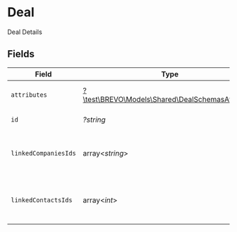 # Deal

Deal Details


## Fields

| Field                                                                                            | Type                                                                                             | Required                                                                                         | Description                                                                                      | Example                                                                                          |
| ------------------------------------------------------------------------------------------------ | ------------------------------------------------------------------------------------------------ | ------------------------------------------------------------------------------------------------ | ------------------------------------------------------------------------------------------------ | ------------------------------------------------------------------------------------------------ |
| `attributes`                                                                                     | [?\test\BREVO\Models\Shared\DealSchemasAttributes](../../Models/Shared/DealSchemasAttributes.md) | :heavy_minus_sign:                                                                               | Deal attributes with values                                                                      |                                                                                                  |
| `id`                                                                                             | *?string*                                                                                        | :heavy_minus_sign:                                                                               | Unique deal id                                                                                   | 629475917295261d9b1f4403                                                                         |
| `linkedCompaniesIds`                                                                             | array<*string*>                                                                                  | :heavy_minus_sign:                                                                               | Companies ids for companies linked to this deal                                                  | ["61a5ce58c5d4795761045990","61a5ce58c5d4795761045991","61a5ce58c5d4795761045992"]               |
| `linkedContactsIds`                                                                              | array<*int*>                                                                                     | :heavy_minus_sign:                                                                               | Contact ids for contacts linked to this deal                                                     | [1,2,3]                                                                                          |